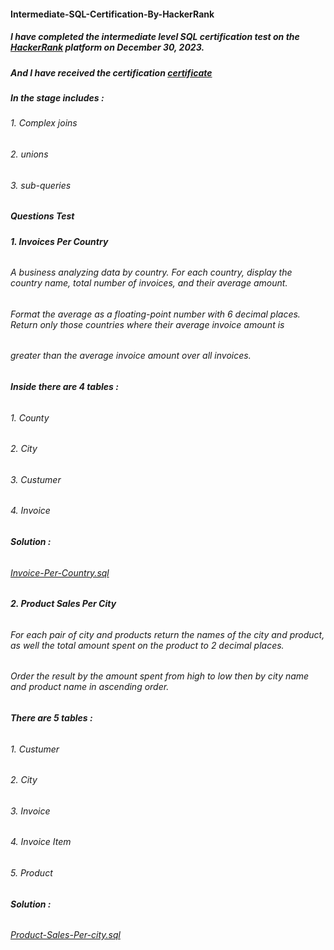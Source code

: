 #### **Intermediate-SQL-Certification-By-HackerRank**

#####  I have completed the intermediate level SQL certification test on the [HackerRank](https://www.hackerrank.com/) platform on December 30, 2023.
#####  And I have received the certification [certificate](https://www.hackerrank.com/certificates/7834f38fe31b)

#####  **In the stage includes :** 
######    1. Complex joins 
######    2. unions
######    3. sub-queries

#####  **Questions Test**

######    **1. Invoices Per Country**
######       A business analyzing data by country. For each country, display the country name, total number of invoices, and their average amount. 
######       Format the average as a floating-point number with 6 decimal places. Return only those countries where their average invoice amount is 
######       greater than the average invoice amount over all invoices.

######    **Inside there are 4 tables :**
######       1. County
######       2. City
######       3. Custumer
######       4. Invoice

######    **Solution :**
######      [Invoice-Per-Country.sql](https://github.com/andre-ahmad/Intermediate-SQL-Certification-By-HackerRank/tree/main/invoice-percountry)

######    **2. Product Sales Per City**
######       For each pair of city and products return the names of the city and product, as well the total amount spent on the product to 2 decimal places.
######       Order the result by the amount spent from high to low then by city name and product name in ascending order.

######    **There are 5 tables :**
######       1. Custumer
######       2. City
######       3. Invoice
######       4. Invoice Item
######       5. Product

######    **Solution :**
######    [Product-Sales-Per-city.sql](https://github.com/andre-ahmad/Intermediate-SQL-Certification-By-HackerRank/tree/main/produk-sales-percity)
